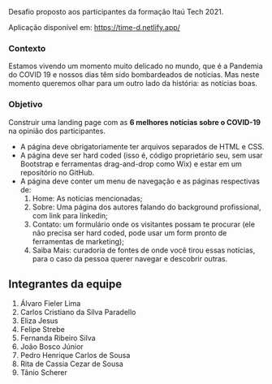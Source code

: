 Desafio proposto aos participantes da formação Itaú Tech 2021.

Aplicação disponível em: <https://time-d.netlify.app/>

### Contexto
Estamos vivendo um momento muito delicado no mundo, que é a Pandemia do COVID 19 e nossos dias têm sido bombardeados de notícias.
Mas neste momento queremos olhar para um outro lado da história: as notícias boas.

### Objetivo
Construir uma landing page com as **6 melhores notícias sobre o COVID-19** na opinião dos participantes.

- A página deve obrigatoriamente ter arquivos separados de HTML e CSS.
- A página deve ser hard coded (isso é, código proprietário seu, sem usar Bootstrap e ferramentas drag-and-drop como Wix) e estar em um repositório no GitHub.
- A página deve conter um menu de navegação e as páginas respectivas de:
    1. Home: As notícias mencionadas;
    2. Sobre: Uma página dos autores falando do background profissional, com link para linkedin;
    3. Contato: um formulário onde os visitantes possam te procurar (ele não precisa ser hard coded, pode usar um form pronto de ferramentas de marketing);
    4. Saiba Mais: curadoria de fontes de onde você tirou essas notícias, para o caso da pessoa querer navegar e descobrir outras.

## Integrantes da equipe
1. Álvaro Fieler Lima
1. Carlos Cristiano da Silva Paradello
1. Eliza Jesus
1. Felipe Strebe
1. Fernanda Ribeiro Silva
1. João Bosco Júnior
1. Pedro Henrique Carlos de Sousa
1. Rita de Cassia Cezar de Sousa
1. Tânio Scherer

